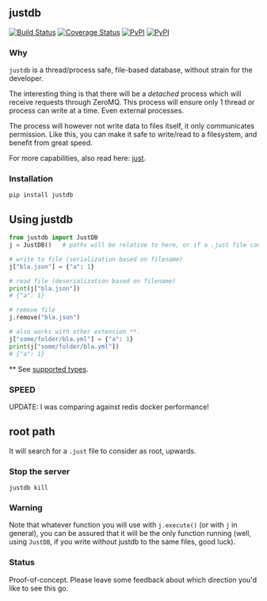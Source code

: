 ## justdb

[![Build Status](https://travis-ci.org/kootenpv/justdb.svg?branch=master)](https://travis-ci.org/kootenpv/justdb)
[![Coverage Status](https://coveralls.io/repos/github/kootenpv/justdb/badge.svg?branch=master)](https://coveralls.io/github/kootenpv/justdb?branch=master)
[![PyPI](https://img.shields.io/pypi/v/justdb.svg?style=flat-square)](https://pypi.python.org/pypi/justdb/)
[![PyPI](https://img.shields.io/pypi/pyversions/justdb.svg?style=flat-square)](https://pypi.python.org/pypi/justdb/)

### Why

`justdb` is a thread/process safe, file-based database, without strain for the developer.

The interesting thing is that there will be a _detached_ process which
will receive requests through ZeroMQ. This process will ensure only 1
thread or process can write at a time. Even external processes.

The process will however not write data to files itself, it only communicates permission.
Like this, you can make it safe to write/read to a filesystem, and benefit from great speed.

For more capabilities, also read here: [just](https://github.com/kootenpv/just).

### Installation

    pip install justdb

## Using justdb

```python
from justdb import JustDB
j = JustDB()   # paths will be relative to here, or if a .just file can be found

# write to file (serialization based on filename)
j["bla.json"] = {"a": 1}

# read file (deserialization based on filename)
print(j["bla.json"])
# {"a": 1}

# remove file
j.remove("bla.json")

# also works with other extension **.
j["some/folder/bla.yml"] = {"a": 1}
print(j["some/folder/bla.yml"])
# {"a": 1}
```

** See [supported types](https://github.com/kootenpv/just/blob/master/just/__init__.py#L28).

### SPEED

UPDATE: I was comparing against redis docker performance!

## root path

It will search for a `.just` file to consider as root, upwards.

### Stop the server

    justdb kill

### Warning

Note that whatever function you will use with `j.execute()` (or with `j` in general), you can be assured that it will be the only function running (well, using `JustDB`, if you write without justdb to the same files, good luck).

### Status

Proof-of-concept. Please leave some feedback about which direction you'd like to see this go.
